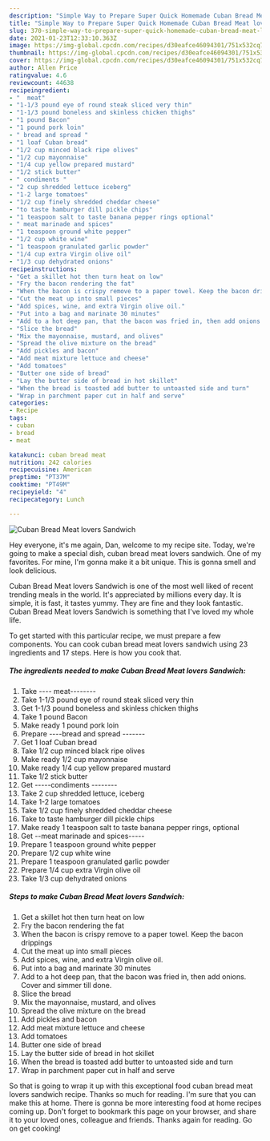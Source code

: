 ```yaml
---
description: "Simple Way to Prepare Super Quick Homemade Cuban Bread Meat lovers Sandwich"
title: "Simple Way to Prepare Super Quick Homemade Cuban Bread Meat lovers Sandwich"
slug: 370-simple-way-to-prepare-super-quick-homemade-cuban-bread-meat-lovers-sandwich
date: 2021-01-23T12:33:10.363Z
image: https://img-global.cpcdn.com/recipes/d30eafce46094301/751x532cq70/cuban-bread-meat-lovers-sandwich-recipe-main-photo.jpg
thumbnail: https://img-global.cpcdn.com/recipes/d30eafce46094301/751x532cq70/cuban-bread-meat-lovers-sandwich-recipe-main-photo.jpg
cover: https://img-global.cpcdn.com/recipes/d30eafce46094301/751x532cq70/cuban-bread-meat-lovers-sandwich-recipe-main-photo.jpg
author: Allen Price
ratingvalue: 4.6
reviewcount: 44638
recipeingredient:
- "  meat"
- "1-1/3 pound eye of round steak sliced very thin"
- "1-1/3 pound boneless and skinless chicken thighs"
- "1 pound Bacon"
- "1 pound pork loin"
- " bread and spread "
- "1 loaf Cuban bread"
- "1/2 cup minced black ripe olives"
- "1/2 cup mayonnaise"
- "1/4 cup yellow prepared mustard"
- "1/2 stick butter"
- " condiments "
- "2 cup shredded lettuce iceberg"
- "1-2 large tomatoes"
- "1/2 cup finely shredded cheddar cheese"
- "to taste hamburger dill pickle chips"
- "1 teaspoon salt to taste banana pepper rings optional"
- " meat marinade and spices"
- "1 teaspoon ground white pepper"
- "1/2 cup white wine"
- "1 teaspoon granulated garlic powder"
- "1/4 cup extra Virgin olive oil"
- "1/3 cup dehydrated onions"
recipeinstructions:
- "Get a skillet hot then turn heat on low"
- "Fry the bacon rendering the fat"
- "When the bacon is crispy remove to a paper towel. Keep the bacon drippings"
- "Cut the meat up into small pieces"
- "Add spices, wine, and extra Virgin olive oil."
- "Put into a bag and marinate 30 minutes"
- "Add to a hot deep pan, that the bacon was fried in, then add onions. Cover and simmer till done."
- "Slice the bread"
- "Mix the mayonnaise, mustard, and olives"
- "Spread the olive mixture on the bread"
- "Add pickles and bacon"
- "Add meat mixture lettuce and cheese"
- "Add tomatoes"
- "Butter one side of bread"
- "Lay the butter side of bread in hot skillet"
- "When the bread is toasted add butter to untoasted side and turn"
- "Wrap in parchment paper cut in half and serve"
categories:
- Recipe
tags:
- cuban
- bread
- meat

katakunci: cuban bread meat 
nutrition: 242 calories
recipecuisine: American
preptime: "PT37M"
cooktime: "PT49M"
recipeyield: "4"
recipecategory: Lunch

---
```



![Cuban Bread Meat lovers Sandwich](https://img-global.cpcdn.com/recipes/d30eafce46094301/751x532cq70/cuban-bread-meat-lovers-sandwich-recipe-main-photo.jpg)

Hey everyone, it's me again, Dan, welcome to my recipe site. Today, we're going to make a special dish, cuban bread meat lovers sandwich. One of my favorites. For mine, I'm gonna make it a bit unique. This is gonna smell and look delicious.



Cuban Bread Meat lovers Sandwich is one of the most well liked of recent trending meals in the world. It's appreciated by millions every day. It is simple, it is fast, it tastes yummy. They are fine and they look fantastic. Cuban Bread Meat lovers Sandwich is something that I've loved my whole life.


To get started with this particular recipe, we must prepare a few components. You can cook cuban bread meat lovers sandwich using 23 ingredients and 17 steps. Here is how you cook that.

<!--inarticleads1-->

##### The ingredients needed to make Cuban Bread Meat lovers Sandwich:

1. Take  ---- meat--------
1. Take 1-1/3 pound eye of round steak sliced very thin
1. Get 1-1/3 pound boneless and skinless chicken thighs
1. Take 1 pound Bacon
1. Make ready 1 pound pork loin
1. Prepare  ----bread and spread -------
1. Get 1 loaf Cuban bread
1. Take 1/2 cup minced black ripe olives
1. Make ready 1/2 cup mayonnaise
1. Make ready 1/4 cup yellow prepared mustard
1. Take 1/2 stick butter
1. Get  -----condiments --------
1. Take 2 cup shredded lettuce, iceberg
1. Take 1-2 large tomatoes
1. Take 1/2 cup finely shredded cheddar cheese
1. Take to taste hamburger dill pickle chips
1. Make ready 1 teaspoon salt to taste banana pepper rings, optional
1. Get  --meat marinade and spices-----
1. Prepare 1 teaspoon ground white pepper
1. Prepare 1/2 cup white wine
1. Prepare 1 teaspoon granulated garlic powder
1. Prepare 1/4 cup extra Virgin olive oil
1. Take 1/3 cup dehydrated onions




<!--inarticleads2-->

##### Steps to make Cuban Bread Meat lovers Sandwich:

1. Get a skillet hot then turn heat on low
1. Fry the bacon rendering the fat
1. When the bacon is crispy remove to a paper towel. Keep the bacon drippings
1. Cut the meat up into small pieces
1. Add spices, wine, and extra Virgin olive oil.
1. Put into a bag and marinate 30 minutes
1. Add to a hot deep pan, that the bacon was fried in, then add onions. Cover and simmer till done.
1. Slice the bread
1. Mix the mayonnaise, mustard, and olives
1. Spread the olive mixture on the bread
1. Add pickles and bacon
1. Add meat mixture lettuce and cheese
1. Add tomatoes
1. Butter one side of bread
1. Lay the butter side of bread in hot skillet
1. When the bread is toasted add butter to untoasted side and turn
1. Wrap in parchment paper cut in half and serve




So that is going to wrap it up with this exceptional food cuban bread meat lovers sandwich recipe. Thanks so much for reading. I'm sure that you can make this at home. There is gonna be more interesting food at home recipes coming up. Don't forget to bookmark this page on your browser, and share it to your loved ones, colleague and friends. Thanks again for reading. Go on get cooking!
